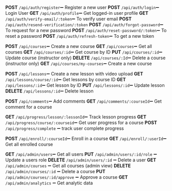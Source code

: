 <!-- API Endpoints for iCourseLy -->

<!-- Auth -->
**POST** `/api/auth/register`➖ Register a new user
**POST** `/api/auth/login`➖ Login User
**GET** `/api/auth/profile`➖ Get logged-in user profile
**GET** `/api/auth/verify-email/:token`➖ To verify user email
**POST** `/api/auth/resend-verification/:token`
**POST** `/api/auth/forgot-password`➖ To request for a new password
**POST** `/api/auth/reset-password/:token`➖ To reset a password
**POST** `/api/auth/refresh-token`➖ To get a new token

<!-- Courses -->
**POST** `/api/courses`➖ Create a new course
**GET** `/api/courses`➖ Get all courses
**GET** `/api/courses/:id`➖ Get course by ID
**PUT** `/api/courses/:id`➖ Update course (instructor only)
**DELETE** `/api/courses/:Id`➖ Delete a course (instructor only)
**GET** `/api/courses/my-courses`➖ Create a new course

<!-- Lessons -->
**POST** `/api/lessons`➖ Create a new lesson with video upload
**GET** `/api/lessons/course/:id`➖ Get lessons by course ID
**GET** `/api/lessons/:id`➖ Get lesson by ID
**PUT** `/api/lessons/:id`➖ Update lesson
**DELETE** `/api/lessons/:id`➖ Delete lesson

<!-- Comments -->
**POST** `/api/comments`➖ Add comments
**GET** `/api/comments/:courseId`➖ Get comment for a course

<!-- Progress -->
**GET** `/api/progress/lesson/:lessonId`➖ Track lesson progress
**GET** `/api/progress/course/:courseid`➖ Get user progress for a course
**POST** `/api/progress/complete` ➖ track user complete progress

<!-- Enrollment -->
**POST** `/api/enroll/:courseId`➖ Enroll in a course
**GET** `/api/enroll/:userId`➖ Get all enrolled course

<!-- Admin -->
**GET** `/api/admin/users`➖ Get all users
**PUT** `/api/admin/users/:id/role` ➖ Update a users role
**DELETE** `/api/admin/users/:id` ➖ Delete a user
**GET** `/api/admin/courses` ➖ Get all courses (admin view)
**DELETE** `/api/admin/courses/:id` ➖ Delete a course
**PUT** `/api/admin/courses/:id/approve` ➖ Approve a course
**GET** `/api/admin/analytics` ➖ Get analytic data
